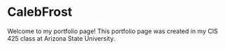 # CalebFrost
Welcome to my portfolio page!
This portfolio page was created in my CIS 425 class at Arizona State University.
